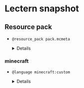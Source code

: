 # Lectern snapshot

## Resource pack

- `@resource_pack pack.mcmeta`

  <details>

  ```json
  {
    "pack": {
      "pack_format": 7,
      "description": ""
    }
  }
  ```

  </details>

### minecraft

- `@language minecraft:custom`

  <details>

  ```json
  {
    "custom.foo": "foo",
    "custom.bar": "bar"
  }
  ```

  </details>
